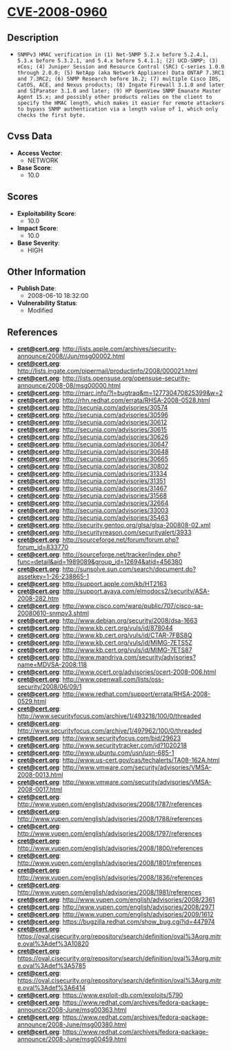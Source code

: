 
# [CVE-2008-0960](https://cve.mitre.org/cgi-bin/cvename.cgi?name=CVE-2008-0960)

## Description

- `SNMPv3 HMAC verification in (1) Net-SNMP 5.2.x before 5.2.4.1, 5.3.x before 5.3.2.1, and 5.4.x before 5.4.1.1; (2) UCD-SNMP; (3) eCos; (4) Juniper Session and Resource Control (SRC) C-series 1.0.0 through 2.0.0; (5) NetApp (aka Network Appliance) Data ONTAP 7.3RC1 and 7.3RC2; (6) SNMP Research before 16.2; (7) multiple Cisco IOS, CatOS, ACE, and Nexus products; (8) Ingate Firewall 3.1.0 and later and SIParator 3.1.0 and later; (9) HP OpenView SNMP Emanate Master Agent 15.x; and possibly other products relies on the client to specify the HMAC length, which makes it easier for remote attackers to bypass SNMP authentication via a length value of 1, which only checks the first byte.`

## Cvss Data

- **Access Vector**:
  - NETWORK
- **Base Score**:
  - 10.0

## Scores

- **Exploitability Score**:
  - 10.0
- **Impact Score**:
  - 10.0
- **Base Severity**:
  - HIGH

## Other Information

- **Publish Date**:
  - 2008-06-10 18:32:00
- **Vulnerability Status**:
  - Modified

## References

- **cret@cert.org**: http://lists.apple.com/archives/security-announce/2008//Jun/msg00002.html
- **cret@cert.org**: http://lists.ingate.com/pipermail/productinfo/2008/000021.html
- **cret@cert.org**: http://lists.opensuse.org/opensuse-security-announce/2008-08/msg00000.html
- **cret@cert.org**: http://marc.info/?l=bugtraq&m=127730470825399&w=2
- **cret@cert.org**: http://rhn.redhat.com/errata/RHSA-2008-0528.html
- **cret@cert.org**: http://secunia.com/advisories/30574
- **cret@cert.org**: http://secunia.com/advisories/30596
- **cret@cert.org**: http://secunia.com/advisories/30612
- **cret@cert.org**: http://secunia.com/advisories/30615
- **cret@cert.org**: http://secunia.com/advisories/30626
- **cret@cert.org**: http://secunia.com/advisories/30647
- **cret@cert.org**: http://secunia.com/advisories/30648
- **cret@cert.org**: http://secunia.com/advisories/30665
- **cret@cert.org**: http://secunia.com/advisories/30802
- **cret@cert.org**: http://secunia.com/advisories/31334
- **cret@cert.org**: http://secunia.com/advisories/31351
- **cret@cert.org**: http://secunia.com/advisories/31467
- **cret@cert.org**: http://secunia.com/advisories/31568
- **cret@cert.org**: http://secunia.com/advisories/32664
- **cret@cert.org**: http://secunia.com/advisories/33003
- **cret@cert.org**: http://secunia.com/advisories/35463
- **cret@cert.org**: http://security.gentoo.org/glsa/glsa-200808-02.xml
- **cret@cert.org**: http://securityreason.com/securityalert/3933
- **cret@cert.org**: http://sourceforge.net/forum/forum.php?forum_id=833770
- **cret@cert.org**: http://sourceforge.net/tracker/index.php?func=detail&aid=1989089&group_id=12694&atid=456380
- **cret@cert.org**: http://sunsolve.sun.com/search/document.do?assetkey=1-26-238865-1
- **cret@cert.org**: http://support.apple.com/kb/HT2163
- **cret@cert.org**: http://support.avaya.com/elmodocs2/security/ASA-2008-282.htm
- **cret@cert.org**: http://www.cisco.com/warp/public/707/cisco-sa-20080610-snmpv3.shtml
- **cret@cert.org**: http://www.debian.org/security/2008/dsa-1663
- **cret@cert.org**: http://www.kb.cert.org/vuls/id/878044
- **cret@cert.org**: http://www.kb.cert.org/vuls/id/CTAR-7FBS8Q
- **cret@cert.org**: http://www.kb.cert.org/vuls/id/MIMG-7ETS5Z
- **cret@cert.org**: http://www.kb.cert.org/vuls/id/MIMG-7ETS87
- **cret@cert.org**: http://www.mandriva.com/security/advisories?name=MDVSA-2008:118
- **cret@cert.org**: http://www.ocert.org/advisories/ocert-2008-006.html
- **cret@cert.org**: http://www.openwall.com/lists/oss-security/2008/06/09/1
- **cret@cert.org**: http://www.redhat.com/support/errata/RHSA-2008-0529.html
- **cret@cert.org**: http://www.securityfocus.com/archive/1/493218/100/0/threaded
- **cret@cert.org**: http://www.securityfocus.com/archive/1/497962/100/0/threaded
- **cret@cert.org**: http://www.securityfocus.com/bid/29623
- **cret@cert.org**: http://www.securitytracker.com/id?1020218
- **cret@cert.org**: http://www.ubuntu.com/usn/usn-685-1
- **cret@cert.org**: http://www.us-cert.gov/cas/techalerts/TA08-162A.html
- **cret@cert.org**: http://www.vmware.com/security/advisories/VMSA-2008-0013.html
- **cret@cert.org**: http://www.vmware.com/security/advisories/VMSA-2008-0017.html
- **cret@cert.org**: http://www.vupen.com/english/advisories/2008/1787/references
- **cret@cert.org**: http://www.vupen.com/english/advisories/2008/1788/references
- **cret@cert.org**: http://www.vupen.com/english/advisories/2008/1797/references
- **cret@cert.org**: http://www.vupen.com/english/advisories/2008/1800/references
- **cret@cert.org**: http://www.vupen.com/english/advisories/2008/1801/references
- **cret@cert.org**: http://www.vupen.com/english/advisories/2008/1836/references
- **cret@cert.org**: http://www.vupen.com/english/advisories/2008/1981/references
- **cret@cert.org**: http://www.vupen.com/english/advisories/2008/2361
- **cret@cert.org**: http://www.vupen.com/english/advisories/2008/2971
- **cret@cert.org**: http://www.vupen.com/english/advisories/2009/1612
- **cret@cert.org**: https://bugzilla.redhat.com/show_bug.cgi?id=447974
- **cret@cert.org**: https://oval.cisecurity.org/repository/search/definition/oval%3Aorg.mitre.oval%3Adef%3A10820
- **cret@cert.org**: https://oval.cisecurity.org/repository/search/definition/oval%3Aorg.mitre.oval%3Adef%3A5785
- **cret@cert.org**: https://oval.cisecurity.org/repository/search/definition/oval%3Aorg.mitre.oval%3Adef%3A6414
- **cret@cert.org**: https://www.exploit-db.com/exploits/5790
- **cret@cert.org**: https://www.redhat.com/archives/fedora-package-announce/2008-June/msg00363.html
- **cret@cert.org**: https://www.redhat.com/archives/fedora-package-announce/2008-June/msg00380.html
- **cret@cert.org**: https://www.redhat.com/archives/fedora-package-announce/2008-June/msg00459.html
